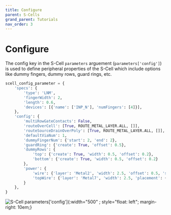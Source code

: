 ```yaml
---
title: Configure
parent: S-Cells
grand_parent: Tutorials
nav_order: 3
---
```



# Configure
The config key in the S-Cell `parameters` arguement (`parameters['config']`) is used to define peripheral properties of the S-Cell which include options like dummy fingers, dummy rows, guard rings, etc.

```python
scell_config_parameter = {
    'specs': {
        'type': 'LNM',
        'fingerWidth': 2,
        'length': 0.6,
        'devices': [{'name': ['INP_N'], 'numFingers': [4]}],
    },
    'config': {
        'multiRowGateContacts': False,
        'routeOverCell': [True, ROUTE_METAL_LAYER.ALL, []],
        'routeSourceDrainOverPoly': [True, ROUTE_METAL_LAYER.ALL, []],
        'defaultViaNum': 1,
        'dummyFingerNum': {'start': 2, 'end': 2},
        'guardRing': {'create': True, 'offset': 0.5},
        'dummyRows': {
            'top': {'create': True, 'width': 0.5, 'offset': 0.2}, 
            'bottom': {'create': True, 'width': 0.5, 'offset': 0.2}
        },
        'power': {
            'wire': {'layer': 'Metal2', 'width': 2.5, 'offset': 0.5, 'stackMetals': True, 'numOfViaRows': 4, 'numOfViaCols': 5},
            'topWire': {'layer': 'Metal7', 'width': 2.5, 'placement': {'refPosition': False, 'position': ['SMR', 0.5]}}
        }
    },
}
```

![S-Cell parameters['config']]({{site.baseurl}}/assets/images/scell_options_lay.png){:width="500" ; style="float: left"; margin-right: 10em;}